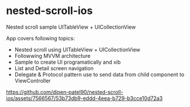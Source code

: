 # nested-scroll-ios
Nested scroll sample UITableView + UICollectionView

App covers following topics:
* Nested scroll using UITableView + UICollectionView
* Followwing MVVM architecture
* Sample to create UI programatically and xib
* List and Detail screen navigation
* Delegate & Protocol pattern use to send data from child component to ViewController

https://github.com/dipen-patel90/nested-scroll-ios/assets/7566567/53b73db9-eddd-4eea-b729-b3cce10d72a3

